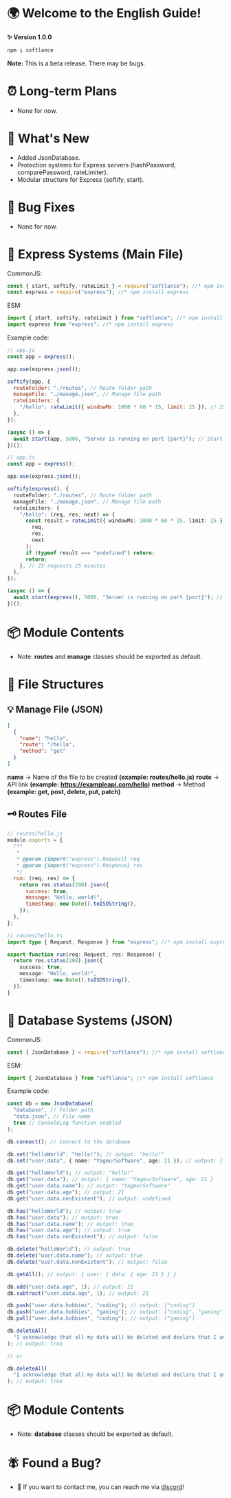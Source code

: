 # 🌍 Welcome to the English Guide!

**✨ Version 1.0.0**
```bash
npm i softlance
```
**Note:** This is a beta release. There may be bugs.

# ⏰ Long-term Plans
- None for now.

# 🚀 What's New
- Added JsonDatabase.
- Protection systems for Express servers (hashPassword, comparePassword, rateLimiter).
- Modular structure for Express (softify, start).

# 🧰 Bug Fixes
- None for now.

# 🏅 Express Systems (Main File)

CommonJS:

```js
const { start, softify, rateLimit } = require("softlance"); //* npm install softlance
const express = require("express"); //* npm install express
```

ESM:

```ts
import { start, softify, rateLimit } from "softlance"; //* npm install softlance
import express from "express"; //* npm install express
```

Example code:

```js
// app.js
const app = express();

app.use(express.json());

softify(app, {
  routeFolder: "./routes", // Route folder path
  manageFile: "./manage.json", // Manage file path
  rateLimiters: {
    "/hello": rateLimit({ windowMs: 1000 * 60 * 15, limit: 25 }), // 25 requests 15 minutes
  },
});

(async () => {
  await start(app, 5000, "Server is running on port {port}"); // Start the server on port 5000
})();
```

```ts
// app.ts
const app = express();

app.use(express.json());

softify(express(), {
  routeFolder: "./routes", // Route folder path
  manageFile: "./manage.json", // Manage file path
  rateLimiters: {
    "/hello": (req, res, next) => {
      const result = rateLimit({ windowMs: 1000 * 60 * 15, limit: 25 })(
        req,
        res,
        next
      );
      if (typeof result === "undefined") return;
      return;
    }, // 25 requests 25 minutes
  },
});

(async () => {
  await start(express(), 5000, "Server is running on port {port}"); // Start the server on port 5000
})();
```

# 📦 Module Contents

- Note: **routes** and **manage** classes should be exported as default.

# 📁 File Structures
## 💡 Manage File (JSON)

```json
[
  {
    "name": "hello",
    "route": "/hello",
    "method": "get"
  }
]
```

**name** -> Name of the file to be created **(example: routes/hello.js)**
**route** -> API link **(example: https://exampleapi.com/hello)**
**method** -> Method **(example: get, post, delete, put, patch)**

## 🗝️ Routes File

```js
// routes/hello.js
module.exports = {
  /**
   *
   * @param {import("express").Request} req
   * @param {import("express").Response} res
   */
  run: (req, res) => {
    return res.status(200).json({
      success: true,
      message: "Hello, world!",
      timestamp: new Date().toISOString(),
    });
  },
};
```

```ts
// routes/hello.ts
import type { Request, Response } from "express"; //* npm install express

export function run(req: Request, res: Response) {
  return res.status(200).json({
    success: true,
    message: "Hello, world!",
    timestamp: new Date().toISOString(),
  });
}
```

# 🏅 Database Systems (JSON)

CommonJS:

```js
const { JsonDatabase } = require("softlance"); //* npm install softlance
```

ESM:

```ts
import { JsonDatabase } from "softlance"; //* npm install softlance
```

Example code:

```ts
const db = new JsonDatabase(
  "database", // Folder path
  "data.json", // File name
  true // ConsoleLog function enabled
);

db.connect(); // Connect to the database

db.set("helloWorld", "hello!"); // output: "hello!"
db.set("user.data", { name: "YagmurSoftware", age: 21 }); // output: { name: "YagmurSoftware", age: 21 }

db.get("helloWorld"); // output: "hello!"
db.get("user.data"); // output: { name: "YagmurSoftware", age: 21 }
db.get("user.data.name"); // output: "YagmurSoftware"
db.get("user.data.age"); // output: 21
db.get("user.data.nonExistent"); // output: undefined

db.has("helloWorld"); // output: true
db.has("user.data"); // output: true
db.has("user.data.name"); // output: true
db.has("user.data.age"); // output: true
db.has("user.data.nonExistent"); // output: false

db.delete("helloWorld"); // output: true
db.delete("user.data.name"); // output: true
db.delete("user.data.nonExistent"); // output: false

db.getAll(); // output: { user: { data: { age: 21 } } }

db.add("user.data.age", 1); // output: 22
db.subtract("user.data.age", 1); // output: 21

db.push("user.data.hobbies", "coding"); // output: ["coding"]
db.push("user.data.hobbies", "gaming"); // output: ["coding", "gaming"]
db.pull("user.data.hobbies", "coding"); // output: ["gaming"]

db.deleteAll(
  "I acknowledge that all my data will be deleted and declare that I am solely responsible for this process."
); // output: true

// or

db.deleteAll(
  "I acknowledge that all my data will be deleted and declare that I am solely responsible for this process."
); // output: true
```

# 📦 Module Contents

- Note: **database** classes should be exported as default.

# 🪰 Found a Bug?
- 📱 If you want to contact me, you can reach me via [discord](https://discord.com/users/1390739558085300264)!